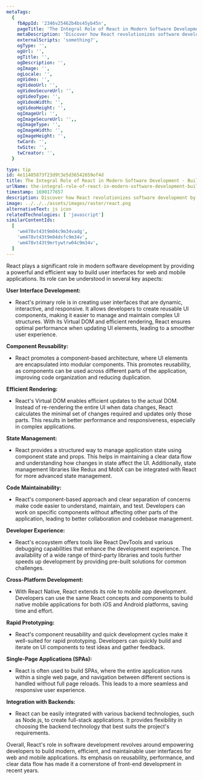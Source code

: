 ```yaml
---
metaTags:
  {
    fbAppId: '2346v25462b4bs45yb45n',
    pageTitle: 'The Integral Role of React in Modern Software Development: Building Efficient User Interfaces',
    metaDescription: 'Discover how React revolutionizes software development by enabling the creation of dynamic, reusable, and performant user interfaces. Learn about component reusability, efficient rendering, state management, and its role in cross-platform development. Explore how React empowers developers to build responsive, maintainable applications for web and mobile platforms.',
    externalScripts: 'something?',
    ogType: '',
    ogUrl: '',
    ogTitle: '',
    ogDescription: '',
    ogImage: '',
    ogLocale: '',
    ogVideo: '',
    ogVideoUrl: '',
    ogVideoSecureUrl: '',
    ogVideoType: '',
    ogVideoWidth: '',
    ogVideoHeight: '',
    ogImageUrl: '',
    ogImageSecureUrl: '',,
    ogImageType: '',
    ogImageWidth: '',
    ogImageHeight: '',
    twCard: '',
    twSite: '',
    twCreator: '',
  }

type: tip
id: 4e11485873f23d9t3e5d36542659of4d
title: The Integral Role of React in Modern Software Development - Building Efficient User Interfaces
urlName: the-integral-role-of-react-in-modern-software-development-building-efficient-user-interfaces
timestamp: 1690177657
description: Discover how React revolutionizes software development by enabling the creation of dynamic, reusable, and performant user interfaces. Learn about component reusability, efficient rendering, state management, and its role in cross-platform development. Explore how React empowers developers to build responsive, maintainable applications for web and mobile platforms.
image: ../../../assets/images/raster/react.png
alternativeText: js icon
relatedTechnologies: [ 'javascript']
similarContentIds:
  [
    'wm478vt43t9m04c9m34vadg',
    'wm478vt43t9m04dsfc9m34v',
    'wm478vt43t9mrtywtrw04c9m34v',
  ]
---
```


React plays a significant role in modern software development by providing a powerful and efficient way to build user interfaces for web and mobile applications. Its role can be understood in several key aspects:

<b>User Interface Development:</b>

- React's primary role is in creating user interfaces that are dynamic, interactive, and responsive. It allows developers to create reusable UI components, making it easier to manage and maintain complex UI structures. With its Virtual DOM and efficient rendering, React ensures optimal performance when updating UI elements, leading to a smoother user experience.

<b>Component Reusability: </b>

- React promotes a component-based architecture, where UI elements are encapsulated into modular components. This promotes reusability, as components can be used across different parts of the application, improving code organization and reducing duplication.

<b>Efficient Rendering: </b>

- React's Virtual DOM enables efficient updates to the actual DOM. Instead of re-rendering the entire UI when data changes, React calculates the minimal set of changes required and updates only those parts. This results in better performance and responsiveness, especially in complex applications.

<b>State Management:</b>

- React provides a structured way to manage application state using component state and props. This helps in maintaining a clear data flow and understanding how changes in state affect the UI. Additionally, state management libraries like Redux and MobX can be integrated with React for more advanced state management.

<b>Code Maintainability:</b>

- React's component-based approach and clear separation of concerns make code easier to understand, maintain, and test. Developers can work on specific components without affecting other parts of the application, leading to better collaboration and codebase management.

<b>Developer Experience: </b>

- React's ecosystem offers tools like React DevTools and various debugging capabilities that enhance the development experience. The availability of a wide range of third-party libraries and tools further speeds up development by providing pre-built solutions for common challenges.

<b>Cross-Platform Development: </b>

- With React Native, React extends its role to mobile app development. Developers can use the same React concepts and components to build native mobile applications for both iOS and Android platforms, saving time and effort.

<b>Rapid Prototyping:</b>

- React's component reusability and quick development cycles make it well-suited for rapid prototyping. Developers can quickly build and iterate on UI components to test ideas and gather feedback.

<b>Single-Page Applications (SPAs): </b>

- React is often used to build SPAs, where the entire application runs within a single web page, and navigation between different sections is handled without full page reloads. This leads to a more seamless and responsive user experience.

<b>Integration with Backends: </b>

- React can be easily integrated with various backend technologies, such as Node.js, to create full-stack applications. It provides flexibility in choosing the backend technology that best suits the project's requirements.

Overall, React's role in software development revolves around empowering developers to build modern, efficient, and maintainable user interfaces for web and mobile applications. Its emphasis on reusability, performance, and clear data flow has made it a cornerstone of front-end development in recent years.
